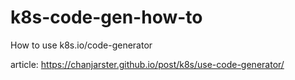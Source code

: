 # k8s-code-gen-how-to
How to use k8s.io/code-generator

article: https://chanjarster.github.io/post/k8s/use-code-generator/